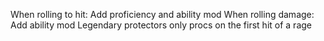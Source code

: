 When rolling to hit: Add proficiency and ability mod
When rolling damage: Add ability mod
Legendary protectors only procs on the first hit of a rage